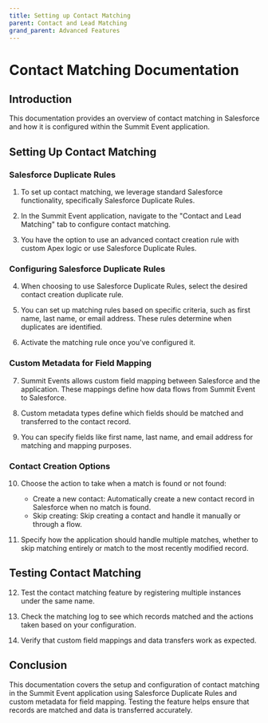 ```yaml
---
title: Setting up Contact Matching
parent: Contact and Lead Matching
grand_parent: Advanced Features
---
```


# Contact Matching Documentation

## Introduction
This documentation provides an overview of contact matching in Salesforce and how it is configured within the Summit Event application.

## Setting Up Contact Matching

### Salesforce Duplicate Rules
1. To set up contact matching, we leverage standard Salesforce functionality, specifically Salesforce Duplicate Rules.

2. In the Summit Event application, navigate to the "Contact and Lead Matching" tab to configure contact matching.

3. You have the option to use an advanced contact creation rule with custom Apex logic or use Salesforce Duplicate Rules.

### Configuring Salesforce Duplicate Rules
4. When choosing to use Salesforce Duplicate Rules, select the desired contact creation duplicate rule.

5. You can set up matching rules based on specific criteria, such as first name, last name, or email address. These rules determine when duplicates are identified.

6. Activate the matching rule once you've configured it.

### Custom Metadata for Field Mapping
7. Summit Events allows custom field mapping between Salesforce and the application. These mappings define how data flows from Summit Event to Salesforce.

8. Custom metadata types define which fields should be matched and transferred to the contact record.

9. You can specify fields like first name, last name, and email address for matching and mapping purposes.

### Contact Creation Options
10. Choose the action to take when a match is found or not found:
    - Create a new contact: Automatically create a new contact record in Salesforce when no match is found.
    - Skip creating: Skip creating a contact and handle it manually or through a flow.

11. Specify how the application should handle multiple matches, whether to skip matching entirely or match to the most recently modified record.

## Testing Contact Matching

12. Test the contact matching feature by registering multiple instances under the same name.

13. Check the matching log to see which records matched and the actions taken based on your configuration.

14. Verify that custom field mappings and data transfers work as expected.

## Conclusion
This documentation covers the setup and configuration of contact matching in the Summit Event application using Salesforce Duplicate Rules and custom metadata for field mapping. Testing the feature helps ensure that records are matched and data is transferred accurately.
